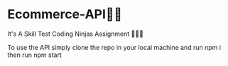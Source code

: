 # Ecommerce-API🏢🏢
It's A Skill Test Coding Ninjas Assignment 🌟🌟🌟

To use the API simply clone the repo in your local machine and run
npm i
then run
npm start
